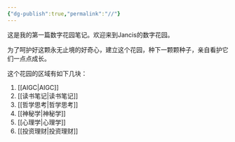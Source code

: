 ```yaml
---
{"dg-publish":true,"permalink":"//"}
---
```


这是我的第一篇数字花园笔记。欢迎来到Jancis的数字花园。

为了呵护好这颗永无止境的好奇心，建立这个花园，种下一颗颗种子，亲自看护它们一点点成长。

这个花园的区域有如下几块：

1. [[AIGC\|AIGC]]
2. [[读书笔记\|读书笔记]]
3. [[哲学思考\|哲学思考]]
4. [[神秘学\|神秘学]]
5. [[心理学\|心理学]]
6. [[投资理财\|投资理财]]
